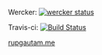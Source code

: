 Wercker: [![wercker status](https://app.wercker.com/status/97fc47e3fdb77ea5db43adcd330d978c/s/master "wercker status")](https://app.wercker.com/project/byKey/97fc47e3fdb77ea5db43adcd330d978c)

Travis-ci: [![Build Status](https://travis-ci.org/RupGautam/rupgautam.github.io.svg?branch=master)](https://travis-ci.org/RupGautam/rupgautam.github.io)

[rupgautam.me](https://rupgautam.me)


